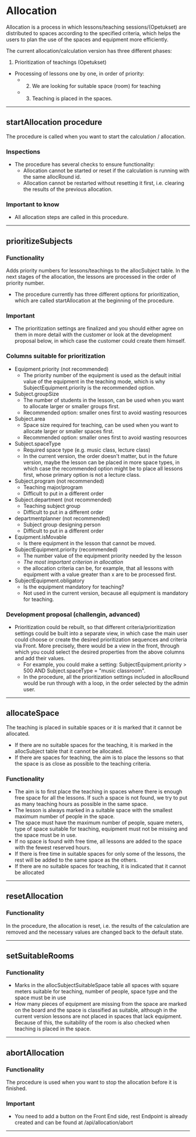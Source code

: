 # Allocation

Allocation is a process in which lessons/teaching sessions/(Opetukset) are distributed to spaces according to the specified criteria, which helps the users to plan the use of the spaces and equipment more efficiently.

The current allocation/calculation version has three different phases:
1. Prioritization of teachings (Opetukset)
- Processing of lessons one by one, in order of priority:
    - 2. We are looking for suitable space (room) for teaching
    - 3. Teaching is placed in the spaces.

---

## startAllocation procedure
The procedure is called when you want to start the calculation / allocation.
### Inspections
- The procedure has several checks to ensure functionality:
     - Allocation cannot be started or reset if the calculation is running with the same allocRound id.
     - Allocation cannot be restarted without resetting it first, i.e. clearing the results of the previous allocation.

### Important to know
- All allocation steps are called in this procedure.

---

## prioritizeSubjects
### Functionality
Adds priority numbers for lessons/teachings to the allocSubject table. In the next stages of the allocation, the lessons are processed in the order of priority number.
- The procedure currently has three different options for prioritization, which are called startAllocation at the beginning of the procedure.

### Important
- The prioritization settings are finalized and you should either agree on them in more detail with the customer or look at the development proposal below, in which case the customer could create them himself.

### Columns suitable for prioritization
- Equipment.priority (not recommended)
     - The priority number of the equipment is used as the default initial value of the equipment in the teaching mode, which is why SubjectEquipment.priority is the recommended option.
- Subject.groupSize
     - The number of students in the lesson, can be used when you want to allocate larger or smaller groups first.
     - Recommended option: smaller ones first to avoid wasting resources
- Subject.area
     - Space size required for teaching, can be used when you want to allocate larger or smaller spaces first.
     - Recommended option: smaller ones first to avoid wasting resources
- Subject.spaceType
     - Required space type (e.g. music class, lecture class)
     - In the current version, the order doesn't matter, but in the future version, maybe the lesson can be placed in more space types, in which case the recommended option might be to place all lessons first, whose primary option is not a lecture class.
- Subject.program (not recommended)
     - Teaching major/program
     - Difficult to put in a different order
- Subject.department (not recommended)
     - Teaching subject group
     - Difficult to put in a different order
- departmentplanner (not recommended)
     - Subject group designing person
     - Difficult to put in a different order
- Equipment.isMovable
     - Is there equipment in the lesson that cannot be moved.
- SubjectEquipment.priority (recommended)
     - The number value of the equipment priority needed by the lesson
     - *The most important criterion in allocation*
     - the allocation criteria can be, for example, that all lessons with equipment with a value greater than x are to be processed first.
- SubjectEquipment.obligatory
     - Is the equipment mandatory for teaching?
     - Not used in the current version, because all equipment is mandatory for teaching.

### Development proposal (challengin, advanced)
- Prioritization could be rebuilt, so that different criteria/prioritization settings could be built into a separate view, in which case the main user could choose or create the desired prioritization sequences and criteria via Front. More precisely, there would be a view in the front, through which you could select the desired properties from the above columns and add their values.
     - For example, you could make a setting: SubjectEquipment.priority > 500 AND Subject.spaceType = "music classroom".
     - In the procedure, all the prioritization settings included in allocRound would be run through with a loop, in the order selected by the admin user.

---

## allocateSpace
The teaching is placed in suitable spaces or it is marked that it cannot be allocated.
- If there are no suitable spaces for the teaching, it is marked in the allocSubject table that it cannot be allocated.
- If there are spaces for teaching, the aim is to place the lessons so that the space is as close as possible to the teaching criteria.

### Functionality
- The aim is to first place the teaching in spaces where there is enough free space for all the lessons. If such a space is not found, we try to put as many teaching hours as possible in the same space.
- The lesson is always marked in a suitable space with the smallest maximum number of people in the space.
- The space must have the maximum number of people, square meters, type of space suitable for teaching, equipment must not be missing and the space must be in use.
- If no space is found with free time, all lessons are added to the space with the fewest reserved hours.
- If there is free time in suitable spaces for only some of the lessons, the rest will be added to the same space as the others.
- If there are no suitable spaces for teaching, it is indicated that it cannot be allocated

---

## resetAllocation
### Functionality
In the procedure, the allocation is reset, i.e. the results of the calculation are removed and the necessary values are changed back to the default state.

---

## setSuitableRooms
### Functionality
- Marks in the allocSubjectSuitableSpace table all spaces with square meters suitable for teaching, number of people, space type and the space must be in use
- How many pieces of equipment are missing from the space are marked on the board and the space is classified as suitable, although in the current version lessons are not placed in spaces that lack equipment. Because of this, the suitability of the room is also checked when teaching is placed in the space.

---

## abortAllocation
### Functionality

The procedure is used when you want to stop the allocation before it is finished.

### Important
- You need to add a button on the Front End side, rest Endpoint is already created and can be found at /api/allocation/abort

---